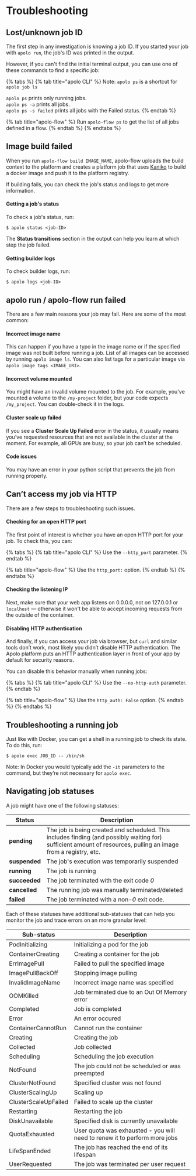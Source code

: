 # Troubleshooting

## Lost/unknown job ID

The first step in any investigation is knowing a job ID. If you started your job with `apolo run`, the job's ID was printed in the output.&#x20;

However, if you can't find the initial terminal output, you can use one of these commands to find a specific job:

{% tabs %}
{% tab title="apolo CLI" %}
Note: `apolo ps` is a shortcut for `apolo job ls`

`apolo ps` prints only running jobs. \
`apolo ps -a` prints all jobs.\
`apolo ps -s failed` prints all jobs with the Failed status.
{% endtab %}

{% tab title="apolo-flow" %}
Run `apolo-flow ps` to get the list of all jobs defined in a flow.
{% endtab %}
{% endtabs %}

## Image build failed

When you run `apolo-flow build IMAGE_NAME`, apolo-flow uploads the build context to the platform and creates a platform job that uses [Kaniko](https://github.com/GoogleContainerTools/kaniko) to build a docker image and push it to the platform registry.

If building fails, you can check the job's status and logs to get more information.&#x20;

#### Getting a job's status

To check a job's status, run:&#x20;

```
$ apolo status <job-ID> 
```

The **Status transitions** section in the output can help you learn at which step the job failed.&#x20;

#### Getting builder logs

To check builder logs, run:

```
$ apolo logs <job-ID> 
```

## apolo run / apolo-flow run failed

There are a few main reasons your job may fail. Here are some of the most common:

#### Incorrect image name

This can happen if you have a typo in the image name or if the specified image was not built before running a job. List of all images can be accessed by running `apolo image ls`. You can also list tags for a particular image via `apolo image tags <IMAGE_URI>`.

#### Incorrect volume mounted

You might have an invalid volume mounted to the job. For example, you've mounted a volume to the `/my-project` folder, but your code expects `/my_project`. You can double-check it in the logs.

#### Cluster scale up failed

If you see a **Cluster Scale Up Failed** error in the status, it usually means you’ve requested resources that are not available in the cluster at the moment. For example, all GPUs are busy, so your job can’t be scheduled.

#### Code issues

You may have an error in your python script that prevents the job from running properly.

## Can’t access my job via HTTP

There are a few steps to troubleshooting such issues.

#### Checking for an open HTTP port

The first point of interest is whether you have an open HTTP port for your job. To check this, you can:&#x20;

{% tabs %}
{% tab title="apolo CLI" %}
Use the `--http_port` parameter.
{% endtab %}

{% tab title="apolo-flow" %}
Use the `http_port:` option.
{% endtab %}
{% endtabs %}

#### Checking the listening IP

Next, make sure that your web app listens on 0.0.0.0, not on 127.0.0.1 or `localhost` — otherwise it won't be able to accept incoming requests from the outside of the container.

#### Disabling HTTP authentication

And finally, if you can access your job via browser, but `curl` and similar tools don’t work, most likely you didn’t disable HTTP authentication. The Apolo platform puts an HTTP authentication layer in front of your app by default for security reasons.&#x20;

You can disable this behavior manually when running jobs:

{% tabs %}
{% tab title="apolo CLI" %}
Use the `--no-http-auth` parameter.
{% endtab %}

{% tab title="apolo-flow" %}
Use the `http_auth: False` option.
{% endtab %}
{% endtabs %}

## Troubleshooting a running job

Just like with Docker, you can get a shell in a running job to check its state. To do this, run:

```
$ apolo exec JOB_ID -- /bin/sh
```

Note: In Docker you would typically add the `-it` parameters to the command, but they’re not necessary for `apolo exec`.

## Navigating job statuses

A job might have one of the following statuses:

| Status        | Description                                                                                                                                                     |
| ------------- | --------------------------------------------------------------------------------------------------------------------------------------------------------------- |
| **pending**   | The job is being created and scheduled. This includes finding (and possibly waiting for) sufficient amount of resources, pulling an image from a registry, etc. |
| **suspended** | The job's execution was temporarily suspended                                                                                                                   |
| **running**   | The job is running                                                                                                                                              |
| **succeeded** | The job terminated with the exit code _0_                                                                                                                       |
| **cancelled** | The running job was manually terminated/deleted                                                                                                                 |
| **failed**    | The job terminated with a non-_0_ exit code.                                                                                                                    |

Each of these statuses have additional sub-statuses that can help you monitor the job and trace errors on an more granular level:

| Sub-status           | Description                                                               |
| -------------------- | ------------------------------------------------------------------------- |
| PodInitializing      | Initializing a pod for the job                                            |
| ContainerCreating    | Creating a container for the job                                          |
| ErrImagePull         | Failed to pull the specified image                                        |
| ImagePullBackOff     | Stopping image pulling                                                    |
| InvalidImageName     | Incorrect image name was specified                                        |
| OOMKilled            | Job terminated due to an Out Of Memory error                              |
| Completed            | Job is completed                                                          |
| Error                | An error occured                                                          |
| ContainerCannotRun   | Cannot run the container                                                  |
| Creating             | Creating the job                                                          |
| Collected            | Job collected                                                             |
| Scheduling           | Scheduling the job execution                                              |
| NotFound             | The job could not be scheduled or was preempted                           |
| ClusterNotFound      | Specified cluster was not found                                           |
| ClusterScalingUp     | Scaling up                                                                |
| ClusterScaleUpFailed | Failed to scale up the cluster                                            |
| Restarting           | Restarting the job                                                        |
| DiskUnavailable      | Specified disk is currently unavailable                                   |
| QuotaExhausted       | User quota was exhausted - you will need to renew it to perform more jobs |
| LifeSpanEnded        | The job has reached the end of its lifespan                               |
| UserRequested        | The job was terminated per user request                                   |

##

